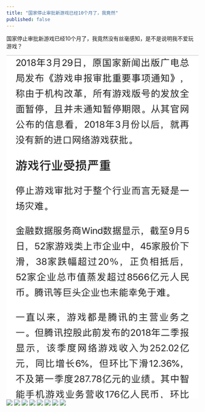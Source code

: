 ```yaml
---
title: "国家停止审批新游戏已经10个月了，我竟然"
published: false
---
```

国家停止审批新游戏已经10个月了，我竟然没有丝毫感知，是不是说明我不爱玩游戏？

![](./1.jpg)
![](./2.jpg)
![](./3.jpg)
![](./4.jpg)
![](./5.jpg)
![](./6.jpg)
![](./7.jpg)
![](./8.jpg)
![](./9.jpg)
